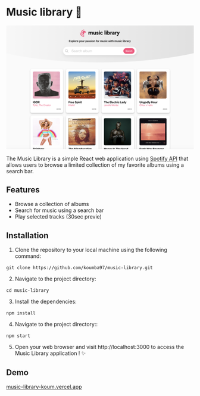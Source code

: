 # Music library 🎵
![Music library app preview](./src/assets//images//app-preview.png)

The Music Library is a simple React web application using [Spotify API](https://developer.spotify.com/) that allows users to browse a limited collection of my favorite albums using a search bar. 

## Features
- Browse a collection of albums
- Search for music using a search bar
- Play selected tracks (30sec previe)

## Installation
1. Clone the repository to your local machine using the following command:
```shell
git clone https://github.com/koumba97/music-library.git
```

2. Navigate to the project directory:
```shell
cd music-library
```

3. Install the dependencies:
```shell
npm install
```

4. Navigate to the project directory::
```shell
npm start
```

5. Open your web browser and visit http://localhost:3000 to access the Music Library application ! ✨

## Demo
[music-library-koum.vercel.app](https://music-library-koum.vercel.app/)